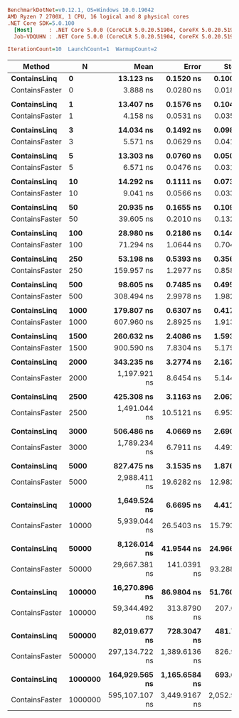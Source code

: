 ``` ini

BenchmarkDotNet=v0.12.1, OS=Windows 10.0.19042
AMD Ryzen 7 2700X, 1 CPU, 16 logical and 8 physical cores
.NET Core SDK=5.0.100
  [Host]     : .NET Core 5.0.0 (CoreCLR 5.0.20.51904, CoreFX 5.0.20.51904), X64 RyuJIT
  Job-VDQUHN : .NET Core 5.0.0 (CoreCLR 5.0.20.51904, CoreFX 5.0.20.51904), X64 RyuJIT

IterationCount=10  LaunchCount=1  WarmupCount=2  

```
|         Method |       N |           Mean |         Error |        StdDev | Ratio | RatioSD |
|--------------- |-------- |---------------:|--------------:|--------------:|------:|--------:|
|   **ContainsLinq** |       **0** |      **13.123 ns** |     **0.1520 ns** |     **0.1005 ns** |  **1.00** |    **0.00** |
| ContainsFaster |       0 |       3.888 ns |     0.0280 ns |     0.0185 ns |  0.30 |    0.00 |
|                |         |                |               |               |       |         |
|   **ContainsLinq** |       **1** |      **13.407 ns** |     **0.1576 ns** |     **0.1042 ns** |  **1.00** |    **0.00** |
| ContainsFaster |       1 |       4.158 ns |     0.0531 ns |     0.0351 ns |  0.31 |    0.00 |
|                |         |                |               |               |       |         |
|   **ContainsLinq** |       **3** |      **14.034 ns** |     **0.1492 ns** |     **0.0987 ns** |  **1.00** |    **0.00** |
| ContainsFaster |       3 |       5.571 ns |     0.0629 ns |     0.0416 ns |  0.40 |    0.00 |
|                |         |                |               |               |       |         |
|   **ContainsLinq** |       **5** |      **13.303 ns** |     **0.0760 ns** |     **0.0503 ns** |  **1.00** |    **0.00** |
| ContainsFaster |       5 |       6.571 ns |     0.0476 ns |     0.0315 ns |  0.49 |    0.00 |
|                |         |                |               |               |       |         |
|   **ContainsLinq** |      **10** |      **14.292 ns** |     **0.1111 ns** |     **0.0735 ns** |  **1.00** |    **0.00** |
| ContainsFaster |      10 |       9.041 ns |     0.0566 ns |     0.0337 ns |  0.63 |    0.00 |
|                |         |                |               |               |       |         |
|   **ContainsLinq** |      **50** |      **20.935 ns** |     **0.1655 ns** |     **0.1095 ns** |  **1.00** |    **0.00** |
| ContainsFaster |      50 |      39.605 ns |     0.2010 ns |     0.1329 ns |  1.89 |    0.01 |
|                |         |                |               |               |       |         |
|   **ContainsLinq** |     **100** |      **28.980 ns** |     **0.2186 ns** |     **0.1446 ns** |  **1.00** |    **0.00** |
| ContainsFaster |     100 |      71.294 ns |     1.0644 ns |     0.7040 ns |  2.46 |    0.03 |
|                |         |                |               |               |       |         |
|   **ContainsLinq** |     **250** |      **53.198 ns** |     **0.5393 ns** |     **0.3567 ns** |  **1.00** |    **0.00** |
| ContainsFaster |     250 |     159.957 ns |     1.2977 ns |     0.8584 ns |  3.01 |    0.02 |
|                |         |                |               |               |       |         |
|   **ContainsLinq** |     **500** |      **98.605 ns** |     **0.7485 ns** |     **0.4951 ns** |  **1.00** |    **0.00** |
| ContainsFaster |     500 |     308.494 ns |     2.9978 ns |     1.9829 ns |  3.13 |    0.02 |
|                |         |                |               |               |       |         |
|   **ContainsLinq** |    **1000** |     **179.807 ns** |     **0.6307 ns** |     **0.4172 ns** |  **1.00** |    **0.00** |
| ContainsFaster |    1000 |     607.960 ns |     2.8925 ns |     1.9132 ns |  3.38 |    0.01 |
|                |         |                |               |               |       |         |
|   **ContainsLinq** |    **1500** |     **260.632 ns** |     **2.4086 ns** |     **1.5931 ns** |  **1.00** |    **0.00** |
| ContainsFaster |    1500 |     900.590 ns |     7.8304 ns |     5.1794 ns |  3.46 |    0.03 |
|                |         |                |               |               |       |         |
|   **ContainsLinq** |    **2000** |     **343.235 ns** |     **3.2774 ns** |     **2.1678 ns** |  **1.00** |    **0.00** |
| ContainsFaster |    2000 |   1,197.921 ns |     8.6454 ns |     5.1447 ns |  3.49 |    0.02 |
|                |         |                |               |               |       |         |
|   **ContainsLinq** |    **2500** |     **425.308 ns** |     **3.1163 ns** |     **2.0612 ns** |  **1.00** |    **0.00** |
| ContainsFaster |    2500 |   1,491.044 ns |    10.5121 ns |     6.9531 ns |  3.51 |    0.03 |
|                |         |                |               |               |       |         |
|   **ContainsLinq** |    **3000** |     **506.486 ns** |     **4.0669 ns** |     **2.6900 ns** |  **1.00** |    **0.00** |
| ContainsFaster |    3000 |   1,789.234 ns |     6.7911 ns |     4.4919 ns |  3.53 |    0.02 |
|                |         |                |               |               |       |         |
|   **ContainsLinq** |    **5000** |     **827.475 ns** |     **3.1535 ns** |     **1.8766 ns** |  **1.00** |    **0.00** |
| ContainsFaster |    5000 |   2,988.411 ns |    19.6282 ns |    12.9828 ns |  3.61 |    0.02 |
|                |         |                |               |               |       |         |
|   **ContainsLinq** |   **10000** |   **1,649.524 ns** |     **6.6695 ns** |     **4.4115 ns** |  **1.00** |    **0.00** |
| ContainsFaster |   10000 |   5,939.044 ns |    26.5403 ns |    15.7937 ns |  3.60 |    0.01 |
|                |         |                |               |               |       |         |
|   **ContainsLinq** |   **50000** |   **8,126.014 ns** |    **41.9544 ns** |    **24.9664 ns** |  **1.00** |    **0.00** |
| ContainsFaster |   50000 |  29,667.381 ns |   141.0391 ns |    93.2887 ns |  3.65 |    0.02 |
|                |         |                |               |               |       |         |
|   **ContainsLinq** |  **100000** |  **16,270.896 ns** |    **86.9804 ns** |    **51.7607 ns** |  **1.00** |    **0.00** |
| ContainsFaster |  100000 |  59,344.492 ns |   313.8790 ns |   207.6115 ns |  3.65 |    0.02 |
|                |         |                |               |               |       |         |
|   **ContainsLinq** |  **500000** |  **82,019.677 ns** |   **728.3047 ns** |   **481.7285 ns** |  **1.00** |    **0.00** |
| ContainsFaster |  500000 | 297,134.722 ns | 1,389.6136 ns |   826.9368 ns |  3.62 |    0.02 |
|                |         |                |               |               |       |         |
|   **ContainsLinq** | **1000000** | **164,929.565 ns** | **1,165.6584 ns** |   **693.6646 ns** |  **1.00** |    **0.00** |
| ContainsFaster | 1000000 | 595,107.107 ns | 3,449.9167 ns | 2,052.9901 ns |  3.61 |    0.02 |
